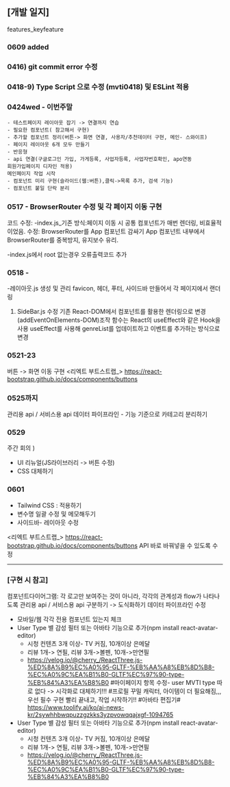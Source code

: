 ## [개발 일지]
features_keyfeature
### 0609 added


### 0416)   git commit error 수정

### 0418-9) Type Script 으로 수정 (mvti0418) 및 ESLint 적용
### 0424wed - 이번주말
	- 테스트페이지 레이아웃 잡기 -> 연결까지 연습
	- 필요한 컴포넌트( 참고해서 구현)
	- 추가할 컴포넌트 정리(버튼-> 화면 연결, 사용자/추천데이터 구현, 메인- 스와이프)
	- 페이지 레이아웃 6개 모두 만들기
	- 반응형
	- api 연결(구글로그인 가입, 가게등록, 사업자등록, 사업자번호확인, apo연동
	회원가입페이지 디자인 적용)
	메인페이지 작업 시작
	- 컴포넌트 미리 구현(슬라이드(웹:버튼),클릭->목록 추가, 검색 기능)
	- 컴포넌트 붙일 단락 분리

### 0517 - BrowserRouter 수정 및 각 페이지 이동 구현
코드 수정:
-index.js_기존 방식:페이지 이동 시 공통 컴포넌트가 매번 렌더링, 비효율적이었음. 
   수정:  BrowserRouter를 App 컴포넌트 감싸기
      App 컴포넌트 내부에서 BrowserRouter를 중복방지, 유지보수 유리.

-index.js에서 root 없는경우 오류출력코드 추가


### 0518 - 
-레이아웃.js 생성 및 관리
   favicon,  헤더, 푸터, 사이드바 만들어서 각 페이지에서 랜더링
   
1. SideBar.js 수정
기존 React-DOM에서 컴포넌트를 활용한 렌더링으로 변경 
(addEventOnElements-DOM)조작 함수는 React의 useEffect와 같은 Hook을 사용
useEffect를 사용해 genreList를 업데이트하고 이벤트를 추가하는 방식으로 변경

### 0521-23
버튼 -> 화면 이동 구현
<리엑트 부트스트랩_>
https://react-bootstrap.github.io/docs/components/buttons

### 0525까지
관리용 api / 서비스용 api
데이터 파이프라인 - 기능 기준으로 카테고리 분리하기

### 0529
주간 회의 )
 - UI 리뉴얼(JS라이브러리 -> 버튼 수정)
 - CSS 대체하기


### 0601
 - Tailwind CSS : 적용하기
 - 변수명 일괄 수정 및 메모해두기
 - 사이드바- 레이아웃 수정

<리엑트 부트스트랩_>
https://react-bootstrap.github.io/docs/components/buttons
API 바로 바꿔넣을 수 있도록 수정



_  _  _  _  _  _  _  _  _  _  _

### [구현 시 참고]
컴포넌트다이어그램: 각 로고만 보여주는 것이 아니라, 각각의 관계성과 flow가 나타나도록 
관리용 api / 서비스용 api 구분하기 -> 도식화하기
데이터 파이프라인 수정
- 모바일/웹 각각 전용 컴포넌트 있는지 체크
 - User Type 별 감성 필터 또는 아바타 기능으로 추가(npm install react-avatar-editor)
	- 시청 컨텐츠 3개 이상- TV 커짐, 10개이상 은메달
	- 리뷰 1개-> 연필, 리뷰 3개->볼펜, 10개->만연필
	-  https://velog.io/@cherry_/ReactThree.js-%ED%8A%B9%EC%A0%95-GLTF-%EB%AA%A8%EB%8D%B8-%EC%A0%9C%EA%B1%B0-GLTF%EC%97%90-type-%EB%84%A3%EA%B8%B0
#마이페이지 항목 수정- user MVTI type 따로 없다 -> 시각화로 대체하기!!!
#프로필 꾸밀 캐릭터, 아이템이 더 필요해짐,,, 우선 필수 구현 빨리 끝내고, 작업 시작하기!!
#아바타 편집기#
https://www.toolify.ai/ko/ai-news-kr/2sywhhbwqpuzzgzkks3yzpvowqqajxgf-1094765	
 - User Type 별 감성 필터 또는 아바타 기능으로 추가(npm install react-avatar-editor)
	- 시청 컨텐츠 3개 이상- TV 커짐, 10개이상 은메달
	- 리뷰 1개-> 연필, 리뷰 3개->볼펜, 10개->만연필
	-  https://velog.io/@cherry_/ReactThree.js-%ED%8A%B9%EC%A0%95-GLTF-%EB%AA%A8%EB%8D%B8-%EC%A0%9C%EA%B1%B0-GLTF%EC%97%90-type-%EB%84%A3%EA%B8%B0